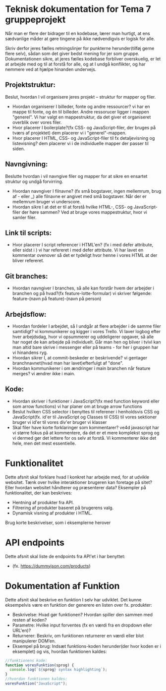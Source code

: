 # Teknisk dokumentation for Tema 7 gruppeprojekt

Når man er flere der bidrager til en kodebase, lærer man hurtigt, at ens sædvanlige måder at gøre tingene på ikke nødvendigvis er logisk for alle.

Skriv derfor jeres fælles retningslinjer for punkterne herunder(tilføj gerne flere selv), sådan som det giver bedst mening for jer som gruppe. Dokumentationen sikre, at jeres fælles kodebase forbliver overskuelig, er let at arbejde med og til at forstå for alle, og at I undgå konflikter, og har nemmere ved at hjælpe hinanden undervejs.

## Projektstruktur:

Beslut, hvordan I vil organisere jeres projekt – struktur for mapper og filer.

- Hvordan organiserer I billeder, fonte og andre ressourcer?
  vi har en mappe til fonte, og én til billeder. Andre ressorucer ligger i mappen "generel". Vi har valgt en mappestruktur, da det giver et organiseret overblik over vores filer.
- Hvor placerer I boilerplate?(fx CSS- og JavaScript-filer, der bruges på tværs af projektet)
  dem placerer vi i "generel"-mappen.
- Hvor placerer I HTML, CSS- og JavaScript-filer til fx detaljevisning og listevisning?
  dem placerer vi i de individuelle mapper der passer til siden.

## Navngivning:

Beslutte hvordan i vil navngive filer og mapper for at sikre en ensartet struktur og undgå forvirring.

- Hvordan navngiver I filnavne? (fx små bogstaver, ingen mellemrum, brug af - eller \_)
  alle filnavne er angivet med små bogstaver. Når der er mellemrum bruger vi underscore.
- Hvordan sikre I at det er til at forstå hvilke HTML-, CSS- og JavaScript-filer der høre sammen?
  Ved at bruge vores mappestruktur, hvor vi samler filer.

## Link til scripts:

- Hvor placerer I script referencer i HTML'en? (fx i <head> med defer attribute, eller sidst i <body>)
  vi har refereret i <head> med defer attribute. Vi har lavet en kommentar ovenover så det er tydeligt hvor henne i vores HTML at der bliver refereret.

## Git branches:

- Hvordan navngiver I branches, så alle kan forstår hvem der arbejder i branchen og på hvad?(fx feature-lotte-formular)
  vi skriver følgende: feature-(navn på feature)-(navn på person)

## Arbejdsflow:

- Hvordan fordeler I arbejdet, så I undgår at flere arbejder i de samme filer samtidigt?
  vi kommunikerer og kigger i vores Trello. Vi laver logbog efter hver arbejdsdag, hvor vi opsummerer og uddeligerer opgaver, så alle har noget de kan arbejde på individuelt. Går man hen og bliver i tvivl kan man altid bare skrive i messenger eller på teams - for her i gruppen har vi hinandens ryg.
- Hvordan sikrer I, at commit-beskeder er beskrivende?
  vi gentager branchnavnet(hvad man har lavet)efterfulgt af "done".
- Hvordan kommunikerer i om ændringer i main branchen når feature merges?
  vi ændrer ikke i main.

## Kode:

- Hvordan skriver i funktioner i JavaScript?(fx med function keyword eller som arrow functions)
  vi har planer om at bruge arrow functions
- Beslut hvilken CSS selector i benyttes til referener i henholdsvis CSS og JavaScript(fx. id'er til JavaScript og Classes til CSS)
  til vores sektioner bruger vi id'er
  til vores div'er bruger vi klasser
- Skal filer have korte forklaringer som kommentarer?
  ve4d javascript har vi større fokus på at kommentere, da det er et mere komplekst sprog og vi dermed gør det lettere for os selv at forstå. Vi kommenterer ikke det hele, men det mest essentielle.

# Funktionalitet

Dette afsnit skal forklare hvad I konkret har arbejde med, for at udvikle websitet. Tænk over hvilke interaktioner brugeren kan foretage på sitet? Eller hvordan websitet håndterer og præsenterer data? Eksempler på funktionalitet, der kan beskrives:

- Hentning af produkter fra API.
- Filtrering af produkter baseret på brugerens valg.
- Dynamisk visning af produkter i HTML.

Brug korte beskrivelser, som i eksemplerne herover

# API endpoints

Dette afsnit skal liste de endpoints fra API'et i har benyttet:

- (fx. https://dummyjson.com/products)

# Dokumentation af Funktion

Dette afsnit skal beskrive en funktion I selv har udviklet. Det kunne eksempelvis være en funktion der generere en listen over fx. produkter:

- Beskrivelse: Hvad gør funktionen? Hvordan spiller den sammen med resten af koden?
- Parametre: Hvilke input forventes (fx en værdi fra en dropdown eller URL'en)?
- Returnerer: Beskriv, om funktionen returnerer en værdi eller blot manipulerer DOM’en.
- Eksempel på brug: Indsæt funktions-koden herunder(der hvor koden er i eksemplet) og vis, hvordan funktionen kaldes:

```javascript
//funktionens kode:
function voresFunktion(sprog) {
  console.log(`${sprog} syntax highlighting`);
}
//hvordan funktionen kaldes:
voresFunktion("JavaScript");
```
